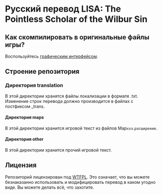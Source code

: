 # Русский перевод LISA: The Pointless Scholar of the Wilbur Sin

## Как скомпилировать в оригинальные файлы игры?

Воспользуйтесь [графическим интерфейсом](https://github.com/savannstm/rpgm-translation-gui).

## Строение репозитория

### Директория translation

В этой директории хранятся файлы локализации в формате .txt.
Изменение строк перевода должно производится в файлах с постфиксом \_trans.

#### Директория maps

В этой директории хранится игровой текст из файлов Map`xxx`.`расширение`.

#### Директория other

В этой директории хранится прочий игровой текст.

## Лицензия

Репозиторий лицензирован под [WTFPL](http://www.wtfpl.net/).
Это означает, что вы можете безнаказанно использовать и модифицировать перевод в каком угодно виде. Вы можете делать всё, что захотите.
